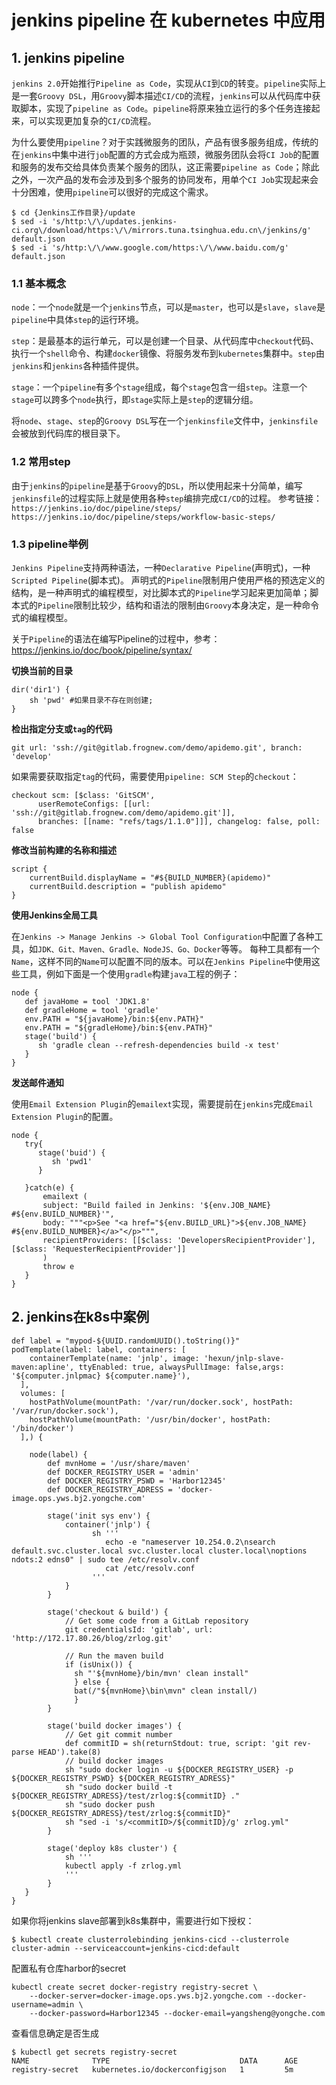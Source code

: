 # jenkins pipeline 在 kubernetes 中应用

## 1. jenkins pipeline

`jenkins 2.0`开始推行`Pipeline as Code`，实现从`CI`到`CD`的转变。`pipeline`实际上是一套`Groovy DSL`，用`Groovy`脚本描述`CI/CD`的流程，`jenkins`可以从代码库中获取脚本，实现了`pipeline as Code`。`pipeline`将原来独立运行的多个任务连接起来，可以实现更加复杂的`CI/CD`流程。

为什么要使用`pipeline`？对于实践微服务的团队，产品有很多服务组成，传统的在`jenkins`中集中进行`job`配置的方式会成为瓶颈，微服务团队会将`CI Job`的配置和服务的发布交给具体负责某个服务的团队，这正需要`pipeline as Code`；除此之外，一次产品的发布会涉及到多个服务的协同发布，用单个`CI Job`实现起来会十分困难，使用`pipeline`可以很好的完成这个需求。

```shell
$ cd {Jenkins工作目录}/update
$ sed -i 's/http:\/\/updates.jenkins-ci.org\/download/https:\/\/mirrors.tuna.tsinghua.edu.cn\/jenkins/g' default.json
$ sed -i 's/http:\/\/www.google.com/https:\/\/www.baidu.com/g' default.json
```
### 1.1 基本概念

`node`：一个`node`就是一个`jenkins`节点，可以是`master`，也可以是`slave`，`slave`是`pipeline`中具体`step`的运行环境。

`step`：是最基本的运行单元，可以是创建一个目录、从代码库中`checkout`代码、执行一个`shell`命令、构建`docker`镜像、将服务发布到`kubernetes`集群中。`step`由`jenkins`和`jenkins`各种插件提供。

`stage`：一个`pipeline`有多个`stage`组成，每个`stage`包含一组`step`。注意一个`stage`可以跨多个`node`执行，即`stage`实际上是`step`的逻辑分组。

将`node`、`stage`、`step`的`Groovy DSL`写在一个`jenkinsfile`文件中，`jenkinsfile`会被放到代码库的根目录下。


### 1.2 常用step

由于`jenkins`的`pipeline`是基于`Groovy`的`DSL`，所以使用起来十分简单，编写`jenkinsfile`的过程实际上就是使用各种`step`编排完成`CI/CD`的过程。
参考链接：
`https://jenkins.io/doc/pipeline/steps/`
`https://jenkins.io/doc/pipeline/steps/workflow-basic-steps/`

### 1.3 pipeline举例

`Jenkins Pipeline`支持两种语法，一种`Declarative Pipeline`(声明式)，一种`Scripted Pipeline`(脚本式)。 声明式的`Pipeline`限制用户使用严格的预选定义的结构，是一种声明式的编程模型，对比脚本式的`Pipeline`学习起来更加简单；脚本式的`Pipeline`限制比较少，结构和语法的限制由`Groovy`本身决定，是一种命令式的编程模型。

关于`Pipeline`的语法在编写Pipeline的过程中，参考：https://jenkins.io/doc/book/pipeline/syntax/

**切换当前的目录**

```shell
dir('dir1') {
    sh 'pwd' #如果目录不存在则创建;
}
```

**检出指定分支或`tag`的代码**

```shell
git url: 'ssh://git@gitlab.frognew.com/demo/apidemo.git', branch: 'develop'
```

如果需要获取指定`tag`的代码，需要使用`pipeline: SCM Step`的`checkout`：

```shell
checkout scm: [$class: 'GitSCM',
      userRemoteConfigs: [[url: 'ssh://git@gitlab.frognew.com/demo/apidemo.git']],
      branches: [[name: "refs/tags/1.1.0"]]], changelog: false, poll: false
```

**修改当前构建的名称和描述**

```shell
script {
    currentBuild.displayName = "#${BUILD_NUMBER}(apidemo)"
    currentBuild.description = "publish apidemo"
}
```

**使用Jenkins全局工具**

在`Jenkins -> Manage Jenkins -> Global Tool Configuration`中配置了各种工具，如`JDK、Git、Maven、Gradle、NodeJS、Go、Docker`等等。 每种工具都有一个`Name`，这样不同的`Name`可以配置不同的版本。可以在`Jenkins Pipeline`中使用这些工具，例如下面是一个使用`gradle`构建`java`工程的例子：

```shell
node {
   def javaHome = tool 'JDK1.8'
   def gradleHome = tool 'gradle'
   env.PATH = "${javaHome}/bin:${env.PATH}"
   env.PATH = "${gradleHome}/bin:${env.PATH}"
   stage('build') {
      sh 'gradle clean --refresh-dependencies build -x test'
   }
}
```

**发送邮件通知**

使用`Email Extension Plugin`的`emailext`实现，需要提前在`jenkins`完成`Email Extension Plugin`的配置。

```shell
node {
   try{
      stage('buid') {
         sh 'pwd1'
      }

   }catch(e) {
       emailext (
       subject: "Build failed in Jenkins: '${env.JOB_NAME} #${env.BUILD_NUMBER}'",
       body: """<p>See "<a href="${env.BUILD_URL}">${env.JOB_NAME} #${env.BUILD_NUMBER}</a>"</p>""",
       recipientProviders: [[$class: 'DevelopersRecipientProvider'], [$class: 'RequesterRecipientProvider']]
       )
       throw e
   }
}
```

## 2. jenkins在k8s中案例

```shell
def label = "mypod-${UUID.randomUUID().toString()}"
podTemplate(label: label, containers: [
    containerTemplate(name: 'jnlp', image: 'hexun/jnlp-slave-maven:apline', ttyEnabled: true, alwaysPullImage: false,args: '${computer.jnlpmac} ${computer.name}'),
  ],
  volumes: [
    hostPathVolume(mountPath: '/var/run/docker.sock', hostPath: '/var/run/docker.sock'),
    hostPathVolume(mountPath: '/usr/bin/docker', hostPath: '/bin/docker')
  ],) {

    node(label) {
        def mvnHome = '/usr/share/maven'
        def DOCKER_REGISTRY_USER = 'admin'
        def DOCKER_REGISTRY_PSWD = 'Harbor12345'
        def DOCKER_REGISTRY_ADRESS = 'docker-image.ops.yws.bj2.yongche.com'

        stage('init sys env') {
            container('jnlp') {
                  sh '''
                     echo -e "nameserver 10.254.0.2\nsearch default.svc.cluster.local svc.cluster.local cluster.local\noptions ndots:2 edns0" | sudo tee /etc/resolv.conf
                     cat /etc/resolv.conf
                  '''
            }  
        }

        stage('checkout & build') {
            // Get some code from a GitLab repository
            git credentialsId: 'gitlab', url: 'http://172.17.80.26/blog/zrlog.git'

            // Run the maven build
            if (isUnix()) {
              sh "'${mvnHome}/bin/mvn' clean install"
              } else {
              bat(/"${mvnHome}\bin\mvn" clean install/)
              }
        }

        stage('build docker images') {
            // Get git commit number
            def commitID = sh(returnStdout: true, script: 'git rev-parse HEAD').take(8)
            // build docker images
            sh "sudo docker login -u ${DOCKER_REGISTRY_USER} -p ${DOCKER_REGISTRY_PSWD} ${DOCKER_REGISTRY_ADRESS}"
            sh "sudo docker build -t ${DOCKER_REGISTRY_ADRESS}/test/zrlog:${commitID} ."
            sh "sudo docker push ${DOCKER_REGISTRY_ADRESS}/test/zrlog:${commitID}"
            sh "sed -i 's/<commitID>/${commitID}/g' zrlog.yml"
        }

        stage('deploy k8s cluster') {
            sh '''
            kubectl apply -f zrlog.yml
            '''
        }
   }
}
```

如果你将jenkins slave部署到k8s集群中，需要进行如下授权：

```shell
$ kubectl create clusterrolebinding jenkins-cicd --clusterrole cluster-admin --serviceaccount=jenkins-cicd:default
```

配置私有仓库harbor的secret

```shell
kubectl create secret docker-registry registry-secret \
    --docker-server=docker-image.ops.yws.bj2.yongche.com --docker-username=admin \
    --docker-password=Harbor12345 --docker-email=yangsheng@yongche.com
```

查看信息确定是否生成

```shell
$ kubectl get secrets registry-secret
NAME              TYPE                             DATA      AGE
registry-secret   kubernetes.io/dockerconfigjson   1         5m
```
